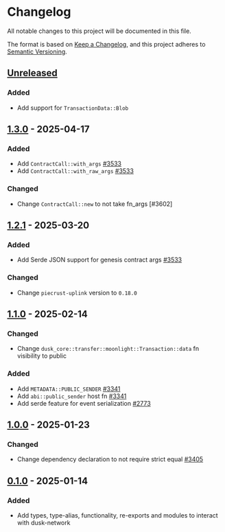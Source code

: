 # Changelog

All notable changes to this project will be documented in this file.

The format is based on [Keep a Changelog](https://keepachangelog.com/en/1.0.0/),
and this project adheres to [Semantic Versioning](https://semver.org/spec/v2.0.0.html).

## [Unreleased]

### Added

- Add support for `TransactionData::Blob`

## [1.3.0] - 2025-04-17

### Added

- Add `ContractCall::with_args` [#3533]
- Add `ContractCall::with_raw_args` [#3533]

### Changed

- Change `ContractCall::new` to not take fn_args [#3602]

## [1.2.1] - 2025-03-20

### Added

- Add Serde JSON support for genesis contract args [#3533]

### Changed

- Change `piecrust-uplink` version to `0.18.0`

## [1.1.0] - 2025-02-14

### Changed

- Change `dusk_core::transfer::moonlight::Transaction::data` fn visibility to public

### Added

- Add `METADATA::PUBLIC_SENDER` [#3341]
- Add `abi::public_sender` host fn [#3341]
- Add serde feature for event serialization [#2773]

## [1.0.0] - 2025-01-23

### Changed

- Change dependency declaration to not require strict equal [#3405]

## [0.1.0] - 2025-01-14


### Added

- Add types, type-alias, functionality, re-exports and modules to interact with dusk-network

<!-- Issues -->
[#3533]: https://github.com/dusk-network/rusk/issues/3533
[#3405]: https://github.com/dusk-network/rusk/issues/3405
[#3341]: https://github.com/dusk-network/rusk/issues/3341
[#2773]: https://github.com/dusk-network/rusk/issues/2773

[Unreleased]: https://github.com/dusk-network/rusk/compare/dusk-core-1.3.0...HEAD
[1.3.0]: https://github.com/dusk-network/rusk/compare/dusk-core-1.2.1...dusk-core-1.3.0
[1.2.1]: https://github.com/dusk-network/rusk/compare/dusk-core-1.1.0...dusk-core-1.2.1
[1.1.0]: https://github.com/dusk-network/rusk/compare/dusk-core-1.0.0...dusk-core-1.1.0
[1.0.0]: https://github.com/dusk-network/rusk/compare/dusk-core-0.1.0...dusk-core-1.0.0
[0.1.0]: https://github.com/dusk-network/rusk/tree/dusk-core-0.1.0
